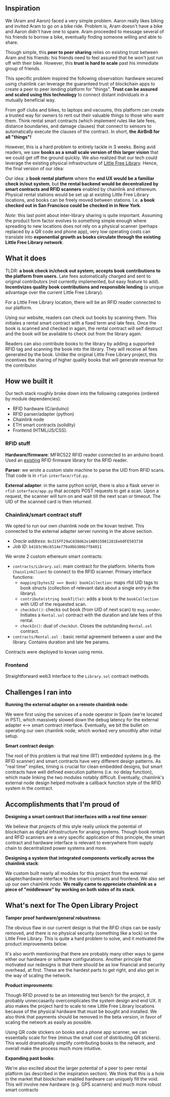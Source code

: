 ## Inspiration

We (Aram and Aaron) faced a very simple problem. Aaron really likes biking and invited Aram to go on a bike ride. Problem is, Aram doesn't have a bike and Aaron didn't have one to spare. Aram proceeded to message several of his friends to borrow a bike, eventually finding someone willing and able to share.

Though simple, this **peer to peer sharing** relies on existing trust between Aram and his friends: his friends need to feel assured that he won't just run off with their bike. However, this **trust is hard to scale** past his immediate group of friends.

This specific problem inspired the following observation: hardware secured using chainlink can leverage the guaranteed trust of blockchain apps to create a peer to peer lending platform for "things". **Trust can be assured and scaled using this technology** to connect distant individuals in a mutually beneficial way. 

From golf clubs and bikes, to laptops and vacuums, this platform can create a trusted way for owners to rent out their valuable things to those who want them. Think rental smart contracts (which implement rules like late fees, distance boundaries, and damage clauses) that connect to sensors to automatically execute the clauses of the contract. In short, **the AirBnB for all "things"!**

However, this is a hard problem to entirely tackle in 3 weeks. Being avid readers, we saw **books as a small scale version of this larger vision** that we could get off the ground quickly. We also realized that our tech could leverage the existing physical infrastructure of [Little Free Library](https://littlefreelibrary.org/). Hence, the final version of our idea:

Our idea: a **book rental platform** where the **end UX would be a familiar check in/out system**, but **the rental backend would be decentralized by smart contracts and RFID scanners** enabled by chainlink and ethereum. Physical rental stations would be set up at existing Little Free Library locations, and books can be freely moved between stations. I.e. **a book checked out in San Francisco could be checked in in New York**.

*Note*: this last point about inter-library sharing is quite important. Assuming the product form factor evolves to something simple enough where spreading to new locations does not rely on a physical scanner (perhaps replaced by a QR code and phone app), very low operating costs can translate into **exponential growth as books circulate through the existing Little Free Library network**. 


## What it does

TLDR: **a book check in/check out system; accepts book contributions to the platform from users.** Late fees automatically charged and sent to original contributors (not currently implemented, but easy feature to add). **Incentivizes quality book contributions and responsible lending** (a unique advantage over the current Little Free Library).

For a Little Free Library location, there will be an RFID reader connected to our platform.

Using our website, readers can check out books by scanning them. This initiates a rental smart contract with a fixed term and late fees. Once the book is scanned and checked in again, the rental contract will self destruct and the book will be available to check out from the library again.

Readers can also contribute books to the library by adding a supported RFID tag and scanning the book into the library. They will receive all fees generated by the book. Unlike the original Little Free Library project, this incentives the sharing of higher quality books that will generate revenue for the contributor.

## How we built it

Our tech stack roughly broke down into the following categories (ordered by module dependencies):

- RFID hardware (C/arduino)
- RFID parser/adapter (python) 
- Chainlink node
- ETH smart contracts (solidity) 
- Frontend (HTML/JS/CSS).

### RFID stuff

**Hardware/firmware**: MFRC522 RFID reader connected to an arduino board. Used an [existing](https://github.com/miguelbalboa/rfid) RFID firmware library for the RFID reader.

**Parser**: we wrote a custom state machine to parse the UID from RFID scans. That code is in `rfid-interface/rfid.py`.

**External adapter**: in the same python script, there is also a flask server in `rfid-interface/app.py` that accepts POST requests to get a scan. Upon a request, the scanner will turn on and wait till the next scan or timeout. The UID of the scanned card is then returned.

### Chainlink/smart contract stuff

We opted to run our own chainlink node on the kovan testnet. This connected to the external adapter server running in the above section.

- *Oracle address*: `0x315FF29aC038d62e1AB915081281Eeb0FE503738`
- *Job ID*: `b4103c96c6514e779a9bb386b7f84011`

We wrote 2 custom ethereum smart contracts:

- `contracts/Library.sol`: main contract for the platform. Inherits from `ChainlinkClient` to connect to the RFID scanner. Primary interface functions:	
	- `mapping(bytes32 ==> Book) bookCollection`: maps rfid UID tags to book structs (collection of relevant data about a single entry in the library).
	- `contribute(string bookTitle)`: adds a book to the `bookCollection` with UID of the requested scan.
	- `checkOut()`: checks out book (from UID of next scan)  to `msg.sender`. Initiates a `Rental.sol` contract with the duration and late fees of this rental.
	- `checkIn()`: dual of `checkOut`. Closes the outstanding `Rental.sol` contract.
- `contracts/Rental.sol	`: basic rental agreement between a user and the library. Contains duration and late fee params. 

Contracts were deployed to kovan using remix.

### Frontend

Straightforward web3 interface to the `Library.sol` contract methods. 

## Challenges I ran into
**Running the external adapter on a remote chainlink node**: 

We were first using the services of a node operator in Spain (we're located in PST), which massively slowed down the debug latency for the external adapter <--> smart contract interface. Eventually, we bit the bullet on operating our own chainlink node, which worked very smoothly after initial setup.

**Smart contract design**: 

The root of this problem is that real time (RT) embedded systems (e.g. the RFID scanner) and smart contracts have very different design patterns. As "real time" implies, timing is crucial for clean embedded designs, but smart contracts have well defined execution patterns (i.e. no delay function), which made linking the two modules notably difficult. Eventually, chainlink's external node design helped motivate a callback function style of the RFID system in the contract. 

## Accomplishments that I'm proud of

**Designing a smart contract that interfaces with a real time sensor**: 

We believe that projects of this style really unlock the potential of blockchain as digital infrastructure for analog systems. Though book rentals and RFID scanners are a very specific application of this principle, the smart contract and hardware interface is relevant to everywhere from supply chain to decentralized power systems and more.

**Designing a system that integrated components vertically across the chainlink stack**: 

We custom built nearly all modules for this project from the external adapter/hardware interface to the smart contracts and frontend. We also set up our own chainlink node. **We really came to appreciate chainlink as a piece of "middleware" by working on both sides of its stack**.


## What's next for The Open Library Project

**Tamper proof hardware/general robustness**: 

The obvious flaw in our current design is that the RFID chips can be easily removed, and there is no physical security (something like a lock) on the Little Free Library. This is quite a hard problem to solve, and it motivated the product improvements below.

It's also worth mentioning that there are probably many other ways to game either our hardware or software configurations. Another principle that motivated our redesigns is that there should be as low financial and security overhead, at first. These are the hardest parts to get right, and also get in the way of scaling the network.

**Product improvments**: 

Though RFID proved to be an interesting test bench for the project, it probably unneccasarily overcomplicates the system design and end UX. It also makes the project hard to scale to new Little Free Library locations because of the physical hardware that must be bought and installed. We also think that payments should be removed in the beta version, in favor of scaling the network as easily as possible.

Using QR code stickers on books and a phone app scanner, we can essentially scale for free (minus the small cost of distributing QR stickers). This would dramatically simplify contributing books to the network, and overall make the process much more intuitive.

**Expanding past books**: 

We're also excited about the larger potential of a peer to peer rental platform (as described in the inspiration section). We think that this is a hole in the market that blockchain enabled hardware can uniquely fill the void. This will involve new hardware (e.g. GPS scanners) and much more robust smart contracts